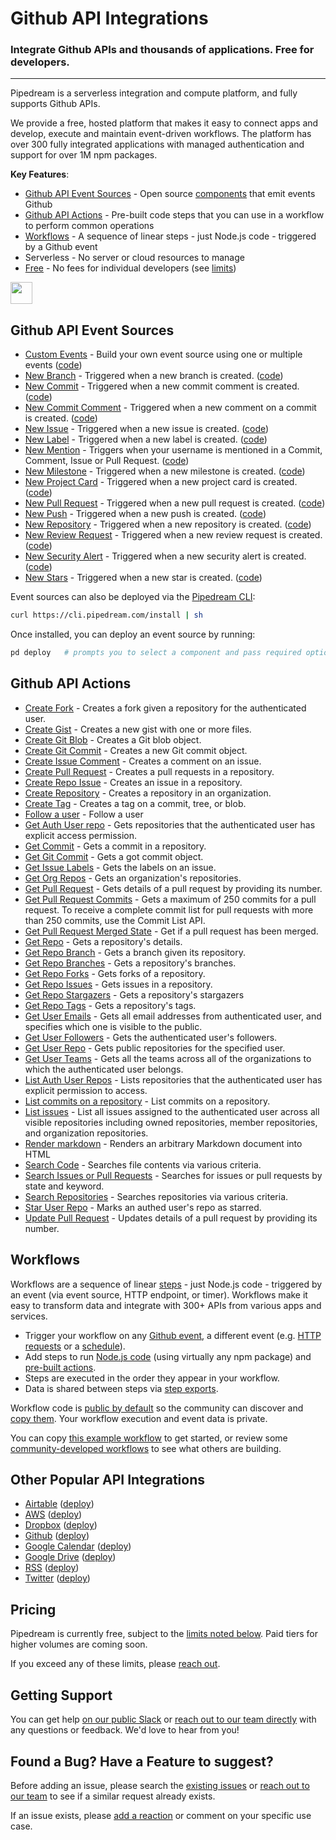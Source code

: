 # Github API Integrations 
### Integrate Github APIs and thousands of applications.  Free for developers.

---

Pipedream is a serverless integration and compute platform, and fully supports Github APIs.

We provide a free, hosted platform that makes it easy to connect apps and develop, execute and maintain event-driven workflows. The platform has over 300 fully integrated applications with managed authentication and support for over 1M npm packages.

**Key Features**:
* [Github API Event Sources](#github-api-event-sources) - Open source [components](https://github.com/PipedreamHQ/pipedream/tree/master/components) that emit events Github
* [Github API Actions](#github-api-actions) - Pre-built code steps that you can use in a workflow to perform common operations
* [Workflows](#workflows) - A sequence of linear steps - just Node.js code - triggered by a Github event
* Serverless - No server or cloud resources to manage
* [Free](#pricing) - No fees for individual developers (see [limits](https://docs.pipedream.com/limits/))

<a href="http://tod.ly/3fMdryW"><img src="https://i.ibb.co/m0bBsSL/deploy-clean.png" height="35"></a>

## Github API Event Sources

 - [Custom Events](https://pipedream.com/sources/new?app=github) - Build your own event source using one or multiple events ([code](https://github.com/PipedreamHQ/pipedream/blob/master/components/github/custom-events.js))
 - [New Branch](https://pipedream.com/sources/new?app=github) - Triggered when a new branch is created. ([code](https://github.com/PipedreamHQ/pipedream/blob/master/components/github/new-branch.js))
 - [New Commit](https://pipedream.com/sources/new?app=github) - Triggered when a new commit comment is created. ([code](https://github.com/PipedreamHQ/pipedream/blob/master/components/github/new-commit.js))
 - [New Commit Comment](https://pipedream.com/sources/new?app=github) - Triggered when a new comment on a commit is created. ([code](https://github.com/PipedreamHQ/pipedream/blob/master/components/github/new-commit-comment.js))
 - [New Issue](https://pipedream.com/sources/new?app=github) - Triggered when a new issue is created. ([code](https://github.com/PipedreamHQ/pipedream/blob/master/components/github/new-issue.js))
 - [New Label](https://pipedream.com/sources/new?app=github) - Triggered when a new label is created. ([code](https://github.com/PipedreamHQ/pipedream/blob/master/components/github/new-label.js))
 - [New Mention](https://pipedream.com/sources/new?app=github) - Triggers when your username is mentioned in a Commit, Comment, Issue or Pull Request. ([code](https://github.com/PipedreamHQ/pipedream/blob/master/components/github/new-mention.js))
 - [New Milestone](https://pipedream.com/sources/new?app=github) - Triggered when a new milestone is created. ([code](https://github.com/PipedreamHQ/pipedream/blob/master/components/github/new-milestone.js))
 - [New Project Card](https://pipedream.com/sources/new?app=github) - Triggered when a new project card is created. ([code](https://github.com/PipedreamHQ/pipedream/blob/master/components/github/new-project-card.js))
 - [New Pull Request](https://pipedream.com/sources/new?app=github) -  Triggered when a new pull request is created. ([code](https://github.com/PipedreamHQ/pipedream/blob/master/components/github/new-pull-request.js))
 - [New Push](https://pipedream.com/sources/new?app=github) - Triggered when a new push is created. ([code](https://github.com/PipedreamHQ/pipedream/blob/master/components/github/push-event.js))
 - [New Repository](https://pipedream.com/sources/new?app=github) - Triggered when a new repository is created. ([code](https://github.com/PipedreamHQ/pipedream/blob/master/components/github/new-repository.js))
 - [New Review Request](https://pipedream.com/sources/new?app=github) - Triggered when a new review request is created. ([code](https://github.com/PipedreamHQ/pipedream/blob/master/components/github/new-review-request.js))
 - [New Security Alert](https://pipedream.com/sources/new?app=github) - Triggered when a new security alert is created. ([code](https://github.com/PipedreamHQ/pipedream/blob/master/components/github/new-security-alert.js))
 - [New Stars](https://pipedream.com/sources/new?app=github) - Triggered when a new star is created. ([code](https://github.com/PipedreamHQ/pipedream/blob/master/components/github/new-star.js))
 
Event sources can also be deployed via the [Pipedream CLI](https://docs.pipedream.com/cli/reference/):

```bash
curl https://cli.pipedream.com/install | sh
```

Once installed, you can deploy an event source by running:

```bash
pd deploy   # prompts you to select a component and pass required options
```

## Github API Actions

 - [Create Fork](https://pipedream.com/admin/actions/a_m8iXrd/edit) - Creates a fork given a repository for the authenticated user.
 - [Create Gist](https://pipedream.com/admin/actions/a_Nqi06R/edit) - Creates a new gist with one or more files.
 - [Create Git Blob](https://pipedream.com/admin/actions/a_2wim0x/edit) - Creates a Git blob object.
 - [Create Git Commit](https://pipedream.com/admin/actions/a_74iEgG/edit) - Creates a new Git commit object.
 - [Create Issue Comment](https://pipedream.com/admin/actions/a_a4iKxq/edit) - Creates a comment on an issue.
 - [Create Pull Request](https://pipedream.com/admin/actions/a_PNiwOa/edit) - Creates a pull requests in a repository.
 - [Create Repo Issue](https://pipedream.com/admin/actions/a_Vpi8z8/edit) - Creates an issue in a repository.
 - [Create Repository](https://pipedream.com/admin/actions/a_B0izJ7/edit) - Creates a repository in an organization.
 - [Create Tag](https://pipedream.com/admin/actions/a_YEiPo0/edit) - Creates a tag on a commit, tree, or blob.
 - [Follow a user](https://pipedream.com/admin/actions/a_G1iev0/edit) - Follow a user
 - [Get Auth User repo](https://pipedream.com/admin/actions/a_vgi8R0/edit) - Gets repositories that the authenticated user has explicit access permission.
 - [Get Commit](https://pipedream.com/admin/actions/a_EVioNG/edit) - Gets a commit in a repository.
 - [Get Git Commit](https://pipedream.com/admin/actions/a_Mdi8wj/edit) - Gets a got commit object.
 - [Get Issue Labels](https://pipedream.com/admin/actions/a_1WiqnE/edit) - Gets the labels on an issue.
 - [Get Org Repos](https://pipedream.com/admin/actions/a_jQiB0L/edit) - Gets an organization's repositories.
 - [Get Pull Request](https://pipedream.com/admin/actions/a_3Li12M/edit) - Gets details of a pull request by providing its number.
 - [Get Pull Request Commits](https://pipedream.com/admin/actions/a_eli5n0/edit) - Gets a maximum of 250 commits for a pull request. To receive a complete commit list for pull requests with more than 250 commits, use the Commit List API.
 - [Get Pull Request Merged State](https://pipedream.com/admin/actions/a_WYieB5/edit) - Get if a pull request has been merged.
 - [Get Repo](https://pipedream.com/admin/actions/a_Q3iwK3/edit) - Gets a repository's details.
 - [Get Repo Branch](https://pipedream.com/admin/actions/a_oVi31V/edit) - Gets a branch given its repository.
 - [Get Repo Branches](https://pipedream.com/admin/actions/a_8KiVaX/edit) - Gets a repository's branches.
 - [Get Repo Forks](https://pipedream.com/admin/actions/a_67ijXr/edit) - Gets forks of a repository.
 - [Get Repo Issues](https://pipedream.com/admin/actions/a_OOiaEV/edit) - Gets issues in a repository.
 - [Get Repo Stargazers](https://pipedream.com/admin/actions/a_0Mi8aM/edit) - Gets a repository's stargazers
 - [Get Repo Tags](https://pipedream.com/admin/actions/a_Jmi8V5/edit) - Gets a repository's tags.
 - [Get User Emails](https://pipedream.com/admin/actions/a_rJiLvX/edit) - Gets all email addresses from authenticated user, and specifies which one is visible to the public.
 - [Get User Followers](https://pipedream.com/admin/actions/a_2wim6x/edit) - Gets the authenticated user's followers.
 - [Get User Repo](https://pipedream.com/admin/actions/a_4riogQ/edit) - Gets public repositories for the specified user.
 - [Get User Teams](https://pipedream.com/admin/actions/a_74iE0G/edit) - Gets all the teams across all of the organizations to which the authenticated user belongs.
 - [List Auth User Repos](https://pipedream.com/admin/actions/a_2winpM/edit) - Lists repositories that the authenticated user has explicit permission to access.
 - [List commits on a repository](https://pipedream.com/admin/actions/a_dvikaP/edit) - List commits on a repository.
 - [List issues](https://pipedream.com/admin/actions/a_jQiBk5/edit) - List all issues assigned to the authenticated user across all visible repositories including owned repositories, member repositories, and organization repositories.
 - [Render markdown](https://pipedream.com/admin/actions/a_q1ioPJ/edit) - Renders an arbitrary Markdown document into HTML
 - [Search Code](https://pipedream.com/admin/actions/a_Lgijvx/edit) - Searches file contents via various criteria.
 - [Search Issues or Pull Requests](https://pipedream.com/admin/actions/a_wdijOP/edit) - Searches for issues or pull requests by state and keyword.
 - [Search Repositories](https://pipedream.com/admin/actions/a_rJiLmX/edit) - Searches repositories via various criteria.
 - [Star User Repo](https://pipedream.com/admin/actions/a_l0iLYA/edit) - Marks an authed user's repo as starred.
 - [Update Pull Request](https://pipedream.com/admin/actions/a_G1iBQ4/edit) - Updates details of a pull request by providing its number. 

## Workflows

Workflows are a sequence of linear [steps](https://docs.pipedream.com/workflows/steps) - just Node.js code - triggered by an event (via event source, HTTP endpoint, or timer). Workflows make it easy to transform data and integrate with 300+ APIs from various apps and services.

* Trigger your workflow on any [Github event](https://pipedream.com/sources/new?app=github), a different event (e.g. [HTTP requests](https://docs.pipedream.com/workflows/steps/triggers/#http) or a [schedule](https://docs.pipedream.com/workflows/steps/triggers/#cron-scheduler)).
* Add steps to run [Node.js code](https://docs.pipedream.com/workflows/steps/code/) (using virtually any npm package) and [pre-built actions](https://docs.pipedream.com/workflows/steps/actions/).
* Steps are executed in the order they appear in your workflow.
* Data is shared between steps via [step exports](https://docs.pipedream.com/workflows/steps/#step-exports).

Workflow code is [public by default](https://docs.pipedream.com/public-workflows/) so the community can discover and [copy them](https://docs.pipedream.com/workflows/copy/). Your workflow execution and event data is private. 

You can copy [this example workflow](https://pipedream.com/@tod/use-http-requests-to-trigger-a-workflow-p_6lCy5y/readme) to get started, or review some [community-developed workflows](https://pipedream.com/explore) to see what others are building.

## Other Popular API Integrations

* [Airtable](https://github.com/PipedreamHQ/pipedream/tree/master/components/airtable) ([deploy](https://pipedream.com/sources/new?app=airtable))
* [AWS](https://github.com/PipedreamHQ/pipedream/tree/master/components/aws) ([deploy](https://pipedream.com/sources/new?app=aws))
* [Dropbox](https://github.com/PipedreamHQ/pipedream/tree/master/components/dropbox) ([deploy](https://pipedream.com/sources/new?app=dropbox))
* [Github](https://github.com/PipedreamHQ/pipedream/tree/master/components/github) ([deploy](https://pipedream.com/sources/new?app=github))
* [Google Calendar](https://github.com/PipedreamHQ/pipedream/tree/master/components/google-calendar) ([deploy](https://pipedream.com/sources/new?app=google-calendar))
* [Google Drive](https://github.com/PipedreamHQ/pipedream/tree/master/components/google-drive) ([deploy](https://pipedream.com/sources/new?app=google-drive))
* [RSS](https://github.com/PipedreamHQ/pipedream/tree/master/components/rss) ([deploy](https://pipedream.com/sources/new?app=rss))
* [Twitter](https://github.com/PipedreamHQ/pipedream/tree/master/components/twitter) ([deploy](https://pipedream.com/sources/new?app=twitter))

## Pricing

Pipedream is currently free, subject to the [limits noted below](https://docs.pipedream.com/limits/). Paid tiers for higher volumes are coming soon.

If you exceed any of these limits, please [reach out](https://docs.pipedream.com/support/).


## Getting Support

You can get help [on our public Slack](https://pipedream.com/community) or [reach out to our team directly](https://docs.pipedream.com/support/) with any questions or feedback. We'd love to hear from you!

## Found a Bug? Have a Feature to suggest?

Before adding an issue, please search the [existing issues](https://github.com/PipedreamHQ/pipedream/issues) or [reach out to our team](https://docs.pipedream.com/support/) to see if a similar request already exists.

If an issue exists, please [add a reaction](https://help.github.com/en/github/collaborating-with-issues-and-pull-requests/about-conversations-on-github) or comment on your specific use case.
